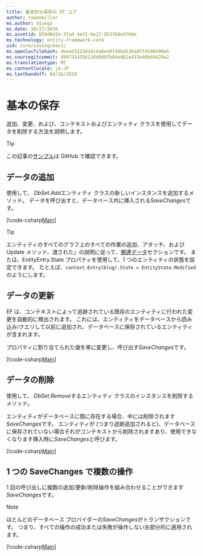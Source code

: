 ```yaml
---
title: 基本的な保存の EF コア
author: rowanmiller
ms.author: divega
ms.date: 10/27/2016
ms.assetid: 850d842e-3fad-4ef2-be17-053768e97b9e
ms.technology: entity-framework-core
uid: core/saving/basic
ms.openlocfilehash: deead323301dc4a0ee0748b4536ddff4596b99e6
ms.sourcegitcommit: 4997314356118d0d97b04ad82e433e49bb9420a2
ms.translationtype: MT
ms.contentlocale: ja-JP
ms.lasthandoff: 04/16/2018
---
```

# <a name="basic-save"></a>基本の保存

追加、変更、および、コンテキストおよびエンティティ クラスを使用してデータを削除する方法を説明します。

> [!TIP]  
> この記事の[サンプル](https://github.com/aspnet/EntityFramework.Docs/tree/master/samples/core/Saving/Saving/Basics/)は GitHub で確認できます。

## <a name="adding-data"></a>データの追加

使用して、 *DbSet.Add*エンティティ クラスの新しいインスタンスを追加するメソッド。 データを呼び出すと、データベース内に挿入される*SaveChanges*です。

[!code-csharp[Main](../../../samples/core/Saving/Saving/Basics/Sample.cs#Add)]

> [!TIP]  
> エンティティのすべてのグラフ上のすべての作業の追加、アタッチ、および Update メソッド、渡された」の説明に従って、[関連データ](related-data.md)セクションです。 または、EntityEntry.State プロパティを使用して、1 つのエンティティの状態を設定できます。 たとえば、`context.Entry(blog).State = EntityState.Modified` のようにします。

## <a name="updating-data"></a>データの更新

EF は、コンテキストによって追跡されている既存のエンティティに行われた変更を自動的に検出されます。 これには、エンティティをデータベースから読み込み/クエリして以前に追加され、データベースに保存されているエンティティが含まれます。

プロパティに割り当てられた値を単に変更し、呼び出す*SaveChanges*です。

[!code-csharp[Main](../../../samples/core/Saving/Saving/Basics/Sample.cs#Update)]

## <a name="deleting-data"></a>データの削除

使用して、 *DbSet.Remove*するエンティティ クラスのインスタンスを削除するメソッド。

エンティティがデータベースに既に存在する場合、中には削除されます*SaveChanges*です。 エンティティが (つまり追跡追加されると)、データベースに保存されていない場合それがコンテキストから削除されますあり、使用できなくなります挿入時に*SaveChanges*と呼びます。

[!code-csharp[Main](../../../samples/core/Saving/Saving/Basics/Sample.cs#Remove)]

## <a name="multiple-operations-in-a-single-savechanges"></a>1 つの SaveChanges で複数の操作

1 回の呼び出しに複数の追加/更新/削除操作を組み合わせることができます*SaveChanges*です。

> [!NOTE]  
> ほとんどのデータベース プロバイダーの*SaveChanges*がトランザクションです。 つまり、すべての操作の成功または失敗が操作しない左部分的に適用されます。

[!code-csharp[Main](../../../samples/core/Saving/Saving/Basics/Sample.cs#MultipleOperations)]

